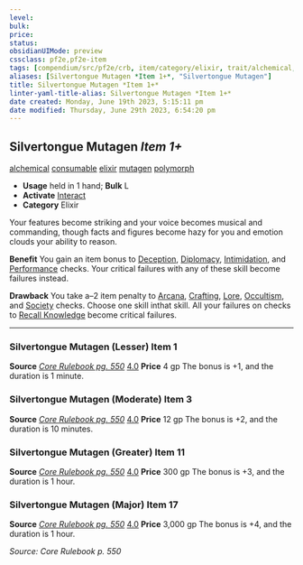 ```yaml
---
level:
bulk:
price:
status:
obsidianUIMode: preview
cssclass: pf2e,pf2e-item
tags: [compendium/src/pf2e/crb, item/category/elixir, trait/alchemical, trait/consumable, trait/elixir, trait/mutagen, trait/polymorph, available]
aliases: [Silvertongue Mutagen *Item 1+*, "Silvertongue Mutagen"]
title: Silvertongue Mutagen *Item 1+*
linter-yaml-title-alias: Silvertongue Mutagen *Item 1+*
date created: Monday, June 19th 2023, 5:15:11 pm
date modified: Thursday, June 29th 2023, 6:54:20 pm
---
```


## Silvertongue Mutagen *Item 1+*

[alchemical](rules/traits/alchemical.md) [consumable](rules/traits/consumable.md) [elixir](rules/traits/elixir.md) [mutagen](rules/traits/mutagen.md) [polymorph](rules/traits/polymorph.md)

- **Usage** held in 1 hand; **Bulk** L
- **Activate** [Interact](rules/actions/interact.md)
- **Category** Elixir

Your features become striking and your voice becomes musical and commanding, though facts and figures become hazy for you and emotion clouds your ability to reason.

**Benefit** You gain an item bonus to [Deception](compendium/skills.md#Deception), [Diplomacy](compendium/skills.md#Diplomacy), [Intimidation](compendium/skills.md#Intimidation), and [Performance](compendium/skills.md#Performance) checks. Your critical failures with any of these skill become failures instead.

**Drawback** You take a–2 item penalty to [Arcana](compendium/skills.md#Arcana), [Crafting](compendium/skills.md#Crafting), [Lore](compendium/skills.md#Lore), [Occultism](compendium/skills.md#Occultism), and [Society](compendium/skills.md#Society) checks. Choose one skill inthat skill. All your failures on checks to [Recall Knowledge](rules/actions/recall-knowledge.md) become critical failures.

---

### Silvertongue Mutagen (Lesser) Item 1

**Source** [_Core Rulebook pg. 550_](https://2e.aonprd.com/Sources.aspx?ID=1) [4.0](https://2e.aonprd.com/Sources.aspx?ID=1)
**Price** 4 gp
The bonus is +1, and the duration is 1 minute.

### Silvertongue Mutagen (Moderate) Item 3

**Source** [_Core Rulebook pg. 550_](https://2e.aonprd.com/Sources.aspx?ID=1) [4.0](https://2e.aonprd.com/Sources.aspx?ID=1)
**Price** 12 gp
The bonus is +2, and the duration is 10 minutes.

### Silvertongue Mutagen (Greater) Item 11

**Source** [_Core Rulebook pg. 550_](https://2e.aonprd.com/Sources.aspx?ID=1) [4.0](https://2e.aonprd.com/Sources.aspx?ID=1)
**Price** 300 gp
The bonus is +3, and the duration is 1 hour.

### Silvertongue Mutagen (Major) Item 17

**Source** [_Core Rulebook pg. 550_](https://2e.aonprd.com/Sources.aspx?ID=1) [4.0](https://2e.aonprd.com/Sources.aspx?ID=1)
**Price** 3,000 gp
The bonus is +4, and the duration is 1 hour.

*Source: Core Rulebook p. 550*
